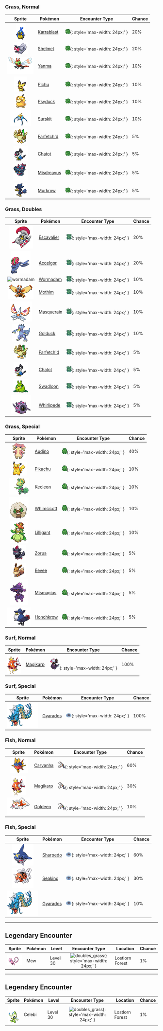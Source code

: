 

### Grass, Normal

| Sprite | Pokémon | Encounter Type | Chance |
| :---: | --- | :---: | --- |
| ![karrablast](https://raw.githubusercontent.com/PokeAPI/sprites/master/sprites/pokemon/versions/generation-v/black-white/animated/588.gif) | [Karrablast](../pokemon/karrablast.md/) | ![Grass, Normal](../assets/encounter_types/grass_normal.png){: style='max-width: 24px;' } | 20% |
| ![shelmet](https://raw.githubusercontent.com/PokeAPI/sprites/master/sprites/pokemon/versions/generation-v/black-white/animated/616.gif) | [Shelmet](../pokemon/shelmet.md/) | ![Grass, Normal](../assets/encounter_types/grass_normal.png){: style='max-width: 24px;' } | 20% |
| ![yanma](https://raw.githubusercontent.com/PokeAPI/sprites/master/sprites/pokemon/versions/generation-v/black-white/animated/193.gif) | [Yanma](../pokemon/yanma.md/) | ![Grass, Normal](../assets/encounter_types/grass_normal.png){: style='max-width: 24px;' } | 10% |
| ![pichu](https://raw.githubusercontent.com/PokeAPI/sprites/master/sprites/pokemon/versions/generation-v/black-white/animated/172.gif) | [Pichu](../pokemon/pichu.md/) | ![Grass, Normal](../assets/encounter_types/grass_normal.png){: style='max-width: 24px;' } | 10% |
| ![psyduck](https://raw.githubusercontent.com/PokeAPI/sprites/master/sprites/pokemon/versions/generation-v/black-white/animated/54.gif) | [Psyduck](../pokemon/psyduck.md/) | ![Grass, Normal](../assets/encounter_types/grass_normal.png){: style='max-width: 24px;' } | 10% |
| ![surskit](https://raw.githubusercontent.com/PokeAPI/sprites/master/sprites/pokemon/versions/generation-v/black-white/animated/283.gif) | [Surskit](../pokemon/surskit.md/) | ![Grass, Normal](../assets/encounter_types/grass_normal.png){: style='max-width: 24px;' } | 10% |
| ![farfetchd](https://raw.githubusercontent.com/PokeAPI/sprites/master/sprites/pokemon/versions/generation-v/black-white/animated/83.gif) | [Farfetch'd](../pokemon/farfetchd.md/) | ![Grass, Normal](../assets/encounter_types/grass_normal.png){: style='max-width: 24px;' } | 5% |
| ![chatot](https://raw.githubusercontent.com/PokeAPI/sprites/master/sprites/pokemon/versions/generation-v/black-white/animated/441.gif) | [Chatot](../pokemon/chatot.md/) | ![Grass, Normal](../assets/encounter_types/grass_normal.png){: style='max-width: 24px;' } | 5% |
| ![misdreavus](https://raw.githubusercontent.com/PokeAPI/sprites/master/sprites/pokemon/versions/generation-v/black-white/animated/200.gif) | [Misdreavus](../pokemon/misdreavus.md/) | ![Grass, Normal](../assets/encounter_types/grass_normal.png){: style='max-width: 24px;' } | 5% |
| ![murkrow](https://raw.githubusercontent.com/PokeAPI/sprites/master/sprites/pokemon/versions/generation-v/black-white/animated/198.gif) | [Murkrow](../pokemon/murkrow.md/) | ![Grass, Normal](../assets/encounter_types/grass_normal.png){: style='max-width: 24px;' } | 5%

### Grass, Doubles

| Sprite | Pokémon | Encounter Type | Chance |
| :---: | --- | :---: | --- |
| ![escavalier](https://raw.githubusercontent.com/PokeAPI/sprites/master/sprites/pokemon/versions/generation-v/black-white/animated/589.gif) | [Escavalier](../pokemon/escavalier.md/) | ![Grass, Doubles](../assets/encounter_types/grass_doubles.png){: style='max-width: 24px;' } | 20% |
| ![accelgor](https://raw.githubusercontent.com/PokeAPI/sprites/master/sprites/pokemon/versions/generation-v/black-white/animated/617.gif) | [Accelgor](../pokemon/accelgor.md/) | ![Grass, Doubles](../assets/encounter_types/grass_doubles.png){: style='max-width: 24px;' } | 20% |
| ![wormadam]() | [Wormadam](../pokemon/wormadam.md/) | ![Grass, Doubles](../assets/encounter_types/grass_doubles.png){: style='max-width: 24px;' } | 10% |
| ![mothim](https://raw.githubusercontent.com/PokeAPI/sprites/master/sprites/pokemon/versions/generation-v/black-white/animated/414.gif) | [Mothim](../pokemon/mothim.md/) | ![Grass, Doubles](../assets/encounter_types/grass_doubles.png){: style='max-width: 24px;' } | 10% |
| ![masquerain](https://raw.githubusercontent.com/PokeAPI/sprites/master/sprites/pokemon/versions/generation-v/black-white/animated/284.gif) | [Masquerain](../pokemon/masquerain.md/) | ![Grass, Doubles](../assets/encounter_types/grass_doubles.png){: style='max-width: 24px;' } | 10% |
| ![golduck](https://raw.githubusercontent.com/PokeAPI/sprites/master/sprites/pokemon/versions/generation-v/black-white/animated/55.gif) | [Golduck](../pokemon/golduck.md/) | ![Grass, Doubles](../assets/encounter_types/grass_doubles.png){: style='max-width: 24px;' } | 10% |
| ![farfetchd](https://raw.githubusercontent.com/PokeAPI/sprites/master/sprites/pokemon/versions/generation-v/black-white/animated/83.gif) | [Farfetch'd](../pokemon/farfetchd.md/) | ![Grass, Doubles](../assets/encounter_types/grass_doubles.png){: style='max-width: 24px;' } | 5% |
| ![chatot](https://raw.githubusercontent.com/PokeAPI/sprites/master/sprites/pokemon/versions/generation-v/black-white/animated/441.gif) | [Chatot](../pokemon/chatot.md/) | ![Grass, Doubles](../assets/encounter_types/grass_doubles.png){: style='max-width: 24px;' } | 5% |
| ![swadloon](https://raw.githubusercontent.com/PokeAPI/sprites/master/sprites/pokemon/versions/generation-v/black-white/animated/541.gif) | [Swadloon](../pokemon/swadloon.md/) | ![Grass, Doubles](../assets/encounter_types/grass_doubles.png){: style='max-width: 24px;' } | 5% |
| ![whirlipede](https://raw.githubusercontent.com/PokeAPI/sprites/master/sprites/pokemon/versions/generation-v/black-white/animated/544.gif) | [Whirlipede](../pokemon/whirlipede.md/) | ![Grass, Doubles](../assets/encounter_types/grass_doubles.png){: style='max-width: 24px;' } | 5%

### Grass, Special

| Sprite | Pokémon | Encounter Type | Chance |
| :---: | --- | :---: | --- |
| ![audino](https://raw.githubusercontent.com/PokeAPI/sprites/master/sprites/pokemon/versions/generation-v/black-white/animated/531.gif) | [Audino](../pokemon/audino.md/) | ![Grass, Special](../assets/encounter_types/grass_special.png){: style='max-width: 24px;' } | 40% |
| ![pikachu](https://raw.githubusercontent.com/PokeAPI/sprites/master/sprites/pokemon/versions/generation-v/black-white/animated/25.gif) | [Pikachu](../pokemon/pikachu.md/) | ![Grass, Special](../assets/encounter_types/grass_special.png){: style='max-width: 24px;' } | 10% |
| ![kecleon](https://raw.githubusercontent.com/PokeAPI/sprites/master/sprites/pokemon/versions/generation-v/black-white/animated/352.gif) | [Kecleon](../pokemon/kecleon.md/) | ![Grass, Special](../assets/encounter_types/grass_special.png){: style='max-width: 24px;' } | 10% |
| ![whimsicott](https://raw.githubusercontent.com/PokeAPI/sprites/master/sprites/pokemon/versions/generation-v/black-white/animated/547.gif) | [Whimsicott](../pokemon/whimsicott.md/) | ![Grass, Special](../assets/encounter_types/grass_special.png){: style='max-width: 24px;' } | 10% |
| ![lilligant](https://raw.githubusercontent.com/PokeAPI/sprites/master/sprites/pokemon/versions/generation-v/black-white/animated/549.gif) | [Lilligant](../pokemon/lilligant.md/) | ![Grass, Special](../assets/encounter_types/grass_special.png){: style='max-width: 24px;' } | 10% |
| ![zorua](https://raw.githubusercontent.com/PokeAPI/sprites/master/sprites/pokemon/versions/generation-v/black-white/animated/570.gif) | [Zorua](../pokemon/zorua.md/) | ![Grass, Special](../assets/encounter_types/grass_special.png){: style='max-width: 24px;' } | 5% |
| ![eevee](https://raw.githubusercontent.com/PokeAPI/sprites/master/sprites/pokemon/versions/generation-v/black-white/animated/133.gif) | [Eevee](../pokemon/eevee.md/) | ![Grass, Special](../assets/encounter_types/grass_special.png){: style='max-width: 24px;' } | 5% |
| ![mismagius](https://raw.githubusercontent.com/PokeAPI/sprites/master/sprites/pokemon/versions/generation-v/black-white/animated/429.gif) | [Mismagius](../pokemon/mismagius.md/) | ![Grass, Special](../assets/encounter_types/grass_special.png){: style='max-width: 24px;' } | 5% |
| ![honchkrow](https://raw.githubusercontent.com/PokeAPI/sprites/master/sprites/pokemon/versions/generation-v/black-white/animated/430.gif) | [Honchkrow](../pokemon/honchkrow.md/) | ![Grass, Special](../assets/encounter_types/grass_special.png){: style='max-width: 24px;' } | 5%

### Surf, Normal

| Sprite | Pokémon | Encounter Type | Chance |
| :---: | --- | :---: | --- |
| ![magikarp](https://raw.githubusercontent.com/PokeAPI/sprites/master/sprites/pokemon/versions/generation-v/black-white/animated/129.gif) | [Magikarp](../pokemon/magikarp.md/) | ![Surf, Normal](../assets/encounter_types/surf_normal.png){: style='max-width: 24px;' } | 100%

### Surf, Special

| Sprite | Pokémon | Encounter Type | Chance |
| :---: | --- | :---: | --- |
| ![gyarados](https://raw.githubusercontent.com/PokeAPI/sprites/master/sprites/pokemon/versions/generation-v/black-white/animated/130.gif) | [Gyarados](../pokemon/gyarados.md/) | ![Surf, Special](../assets/encounter_types/surf_special.png){: style='max-width: 24px;' } | 100%

### Fish, Normal

| Sprite | Pokémon | Encounter Type | Chance |
| :---: | --- | :---: | --- |
| ![carvanha](https://raw.githubusercontent.com/PokeAPI/sprites/master/sprites/pokemon/versions/generation-v/black-white/animated/318.gif) | [Carvanha](../pokemon/carvanha.md/) | ![Fish, Normal](../assets/encounter_types/fish_normal.png){: style='max-width: 24px;' } | 60% |
| ![magikarp](https://raw.githubusercontent.com/PokeAPI/sprites/master/sprites/pokemon/versions/generation-v/black-white/animated/129.gif) | [Magikarp](../pokemon/magikarp.md/) | ![Fish, Normal](../assets/encounter_types/fish_normal.png){: style='max-width: 24px;' } | 30% |
| ![goldeen](https://raw.githubusercontent.com/PokeAPI/sprites/master/sprites/pokemon/versions/generation-v/black-white/animated/118.gif) | [Goldeen](../pokemon/goldeen.md/) | ![Fish, Normal](../assets/encounter_types/fish_normal.png){: style='max-width: 24px;' } | 10%

### Fish, Special

| Sprite | Pokémon | Encounter Type | Chance |
| :---: | --- | :---: | --- |
| ![sharpedo](https://raw.githubusercontent.com/PokeAPI/sprites/master/sprites/pokemon/versions/generation-v/black-white/animated/319.gif) | [Sharpedo](../pokemon/sharpedo.md/) | ![Fish, Special](../assets/encounter_types/fish_special.png){: style='max-width: 24px;' } | 60% |
| ![seaking](https://raw.githubusercontent.com/PokeAPI/sprites/master/sprites/pokemon/versions/generation-v/black-white/animated/119.gif) | [Seaking](../pokemon/seaking.md/) | ![Fish, Special](../assets/encounter_types/fish_special.png){: style='max-width: 24px;' } | 30% |
| ![gyarados](https://raw.githubusercontent.com/PokeAPI/sprites/master/sprites/pokemon/versions/generation-v/black-white/animated/130.gif) | [Gyarados](../pokemon/gyarados.md/) | ![Fish, Special](../assets/encounter_types/fish_special.png){: style='max-width: 24px;' } | 10% |

---

## Legendary Encounter

| Sprite | Pokémon | Level | Encounter Type | Location | Chance |
| :---: | --- | --- | :---: | --- | --- |
| ![mew](https://raw.githubusercontent.com/PokeAPI/sprites/master/sprites/pokemon/versions/generation-v/black-white/animated/151.gif) | Mew | Level 30 | ![doubles_grass](../assets/encounter_types/doubles_grass.png){: style='max-width: 24px;' } | Lostlorn Forest | 1% |

---

## Legendary Encounter

| Sprite | Pokémon | Level | Encounter Type | Location | Chance |
| :---: | --- | --- | :---: | --- | --- |
| ![celebi](https://raw.githubusercontent.com/PokeAPI/sprites/master/sprites/pokemon/versions/generation-v/black-white/animated/251.gif) | Celebi | Level 30 | ![doubles_grass](../assets/encounter_types/doubles_grass.png){: style='max-width: 24px;' } | Lostlorn Forest | 1% |
